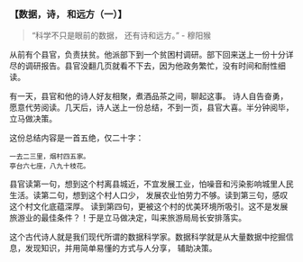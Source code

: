 ### 【数据，诗， 和远方（一）】

> “科学不只是眼前的数据， 还有诗和远方。” - 穆阳猴

从前有个县官，负责扶贫。他派部下到一个贫困村调研。部下回来送上一份十分详尽的调研报告。县官没翻几页就看不下去，因为他政务繁忙，没有时间和耐性细读。

有一天，县官和他的诗人好友相聚，煮酒品茶之间，聊起这事。 诗人自告奋勇，愿意代劳阅读。几天后，诗人送上一份总结，不到一页，县官大喜。半分钟阅毕，立马做决策。

这份总结内容是一首五绝，仅二十字：
~~~
一去二三里，烟村四五家。
亭台六七座，八九十枝花。
~~~
县官读第一句，想到这个村离县城近，不宜发展工业，怕噪音和污染影响城里人民生活。读第二句，想到这个村人口少， 发展农业怕劳力不够。读到第三句，感叹这个村文化底蕴深厚。
读到第四句，更被这个村的优美环境所吸引。这不是发展旅游业的最佳条件？！于是立马做决定，叫来旅游局局长安排落实。

这个古代诗人就是我们现代所谓的数据科学家。数据科学就是从大量数据中挖掘信息，发现知识，并用简单易懂的方式与人分享， 辅助决策。

 
